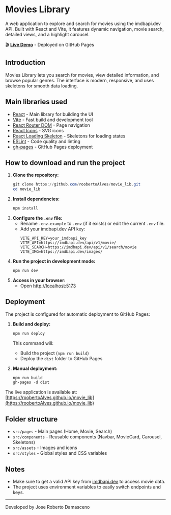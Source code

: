
# Movies Library

A web application to explore and search for movies using the imdbapi.dev API. Built with React and Vite, it features dynamic navigation, movie search, detailed views, and a highlight carousel.

🎬 **[Live Demo](https://roobertoAlves.github.io/movie_lib)** - Deployed on GitHub Pages

## Introduction

Movies Library lets you search for movies, view detailed information, and browse popular genres. The interface is modern, responsive, and uses skeletons for smooth data loading.

## Main libraries used

- [React](https://react.dev/) - Main library for building the UI
- [Vite](https://vitejs.dev/) - Fast build and development tool
- [React Router DOM](https://reactrouter.com/) - Page navigation
- [React Icons](https://react-icons.github.io/react-icons/) - SVG icons
- [React Loading Skeleton](https://github.com/dvtng/react-loading-skeleton) - Skeletons for loading states
- [ESLint](https://eslint.org/) - Code quality and linting
- [gh-pages](https://github.com/tschaub/gh-pages) - GitHub Pages deployment

## How to download and run the project

1. **Clone the repository:**
	```powershell
	git clone https://github.com/roobertoAlves/movie_lib.git
	cd movie_lib
	```
2. **Install dependencies:**
	```powershell
	npm install
	```
3. **Configure the `.env` file:**
	- Rename `.env.example` to `.env` (if it exists) or edit the current `.env` file.
	- Add your imdbapi.dev API key:
	  ```env
	  VITE_API_KEY=your_imdbapi_key
	  VITE_API=https://imdbapi.dev/api/v1/movie/
	  VITE_SEARCH=https://imdbapi.dev/api/v1/search/movie
	  VITE_IMG=https://imdbapi.dev/images/
	  ```
4. **Run the project in development mode:**
	```powershell
	npm run dev
	```
5. **Access in your browser:**
	- Open [http://localhost:5173](http://localhost:5173)

## Deployment

The project is configured for automatic deployment to GitHub Pages:

1. **Build and deploy:**
	```powershell
	npm run deploy
	```
	This command will:
	- Build the project (`npm run build`)
	- Deploy the `dist` folder to GitHub Pages

2. **Manual deployment:**
	```powershell
	npm run build
	gh-pages -d dist
	```

The live application is available at: [https://roobertoAlves.github.io/movie_lib](https://roobertoAlves.github.io/movie_lib)

## Folder structure

- `src/pages` - Main pages (Home, Movie, Search)
- `src/components` - Reusable components (Navbar, MovieCard, Carousel, Skeletons)
- `src/assets` - Images and icons
- `src/styles` - Global styles and CSS variables

## Notes

- Make sure to get a valid API key from [imdbapi.dev](https://imdbapi.dev/) to access movie data.
- The project uses environment variables to easily switch endpoints and keys.

---
Developed by Jose Roberto Damasceno
